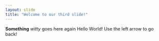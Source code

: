 ```yaml
---
layout: slide
title: "Welcome to our third slide!"
---
```

**Something**  *witty* goes here again
Hello World!
Use the left arrow to go back!